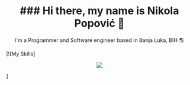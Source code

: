 <h1 align="center">### Hi there, my name is Nikola Popović 👋</h1>
<p align="center">I'm a Programmer and Software engineer based in Banja Luka, BIH 🌎</p>
[![My Skills]
<p align="center">
  <a href="https://skillicons.dev">
    <img src="https://skillicons.dev/icons?i=js,html,css,nodejs,py,postman&theme=dark" />
  </a>
</p>]


